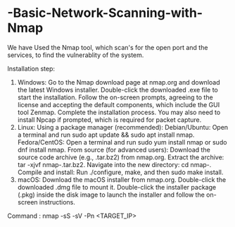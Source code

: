 # -Basic-Network-Scanning-with-Nmap
We have Used the Nmap tool, which scan's for the open port and the services, to find the vulnerablity of the system.

Installation step:
 1. Windows: 
Go to the Nmap download page at nmap.org and download the latest Windows installer.
Double-click the downloaded .exe file to start the installation.
Follow the on-screen prompts, agreeing to the license and accepting the default components, which include the GUI tool Zenmap.
Complete the installation process. You may also need to install Npcap if prompted, which is required for packet capture. 
 2. Linux: 
Using a package manager (recommended):
Debian/Ubuntu: Open a terminal and run sudo apt update && sudo apt install nmap.
Fedora/CentOS: Open a terminal and run sudo yum install nmap or sudo dnf install nmap.
From source (for advanced users):
Download the source code archive (e.g., .tar.bz2) from nmap.org.
Extract the archive: tar -xjvf nmap-<version>.tar.bz2.
Navigate into the new directory: cd nmap-<version>.
Compile and install: Run ./configure, make, and then sudo make install. 
 3. macOS: 
Download the macOS installer from nmap.org.
Double-click the downloaded .dmg file to mount it.
Double-click the installer package (.pkg) inside the disk image to launch the installer and follow the on-screen instructions.


Command : nmap -sS -sV -Pn <TARGET_IP>
